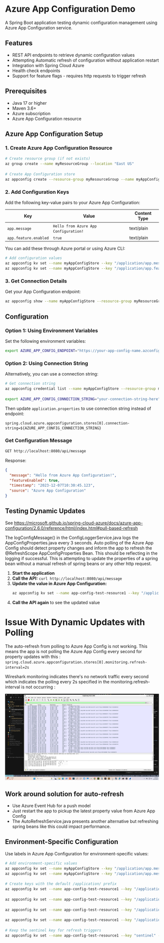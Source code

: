 # Azure App Configuration Demo

A Spring Boot application testing dynamic configuration management using Azure App Configuration service.

## Features

- REST API endpoints to retrieve dynamic configuration values
- Attempting Automatic refresh of configuration without application restart
- Integration with Spring Cloud Azure
- Health check endpoints
- Support for feature flags - requires http requests to trigger refresh

## Prerequisites

- Java 17 or higher
- Maven 3.6+
- Azure subscription
- Azure App Configuration resource

## Azure App Configuration Setup

### 1. Create Azure App Configuration Resource

```bash
# Create resource group (if not exists)
az group create --name myResourceGroup --location "East US"

# Create App Configuration store
az appconfig create --resource-group myResourceGroup --name myAppConfigStore --location "East US" --sku free
```

### 2. Add Configuration Keys

Add the following key-value pairs to your Azure App Configuration:

| Key | Value | Content Type |
|-----|-------|--------------|
| `app.message` | `Hello from Azure App Configuration!` | text/plain |
| `app.feature.enabled` | `true` | text/plain |

You can add these through Azure portal or using Azure CLI:

```bash
# Add configuration values
az appconfig kv set --name myAppConfigStore --key "/application/app.message" --value "Hello from Azure App Configuration!"
az appconfig kv set --name myAppConfigStore --key "/application/app.feature.enabled" --value "true"
```

### 3. Get Connection Details

Get your App Configuration endpoint:

```bash
az appconfig show --name myAppConfigStore --resource-group myResourceGroup --query endpoint --output tsv
```

## Configuration

### Option 1: Using Environment Variables

Set the following environment variables:

```bash
export AZURE_APP_CONFIG_ENDPOINT="https://your-app-config-name.azconfig.io"
```

### Option 2: Using Connection String

Alternatively, you can use a connection string:

```bash
# Get connection string
az appconfig credential list --name myAppConfigStore --resource-group myResourceGroup

export AZURE_APP_CONFIG_CONNECTION_STRING="your-connection-string-here"
```

Then update `application.properties` to use connection string instead of endpoint:

```properties
spring.cloud.azure.appconfiguration.stores[0].connection-string=${AZURE_APP_CONFIG_CONNECTION_STRING}
```

### Get Configuration Message

```bash
GET http://localhost:8080/api/message
```

Response:
```json
{
  "message": "Hello from Azure App Configuration!",
  "featureEnabled": true,
  "timestamp": "2023-12-07T10:30:45.123",
  "source": "Azure App Configuration"
}
```


## Testing Dynamic Updates

See https://microsoft.github.io/spring-cloud-azure/docs/azure-app-configuration/2.6.0/reference/html/index.html#pull-based-refresh


The logConfigMessage() in the ConfigLoggerService.java logs the AppConfigProperties.java every 3 seconds.  Auto polling of the Azure App Config should detect property changes and inform the app to refresh the @RefreshScope AppConfigProperties Bean.  This should be reflecting in the logging if successful.  This is attempting to update the properties of a spring bean without a manual refresh of spring beans or any other http request.

1. **Start the application**
2. **Call the API:** `curl http://localhost:8080/api/message`
3. **Update the value in Azure App Configuration:**
   ```bash
   az appconfig kv set --name app-config-test-resource1 --key "/application/app.message" --value "Updated message from Azure!"
   ```
4. **Call the API again** to see the updated value

# Issue With Dynamic Updates with Polling

The auto-refresh from polling to Azure App Config is not working.  This means the app is not polling the Azure App Config every second for property updates with this : `spring.cloud.azure.appconfiguration.stores[0].monitoring.refresh-interval=2s`

Wireshark monitoring indicates there's no network traffic every second which indicates the polling every 2s specified in the monitoring.refresh-interval is not occurring :

![Wireshark monitoring](wireshark-azure-app-config-polling.png)

## Work around solution for auto-refresh

- Use Azure Event Hub for a push model
- Just restart the app to pickup the latest property value from Azure App Config
- The AutoRefreshService.java presents another alternative but refreshing spring beans like this could impact performance.



## Environment-Specific Configuration

Use labels in Azure App Configuration for environment-specific values:

```bash
# Add environment-specific values
az appconfig kv set --name myAppConfigStore --key "/application/app.message" --value "Development message" --label "dev"
az appconfig kv set --name myAppConfigStore --key "/application/app.message" --value "Production message" --label "prod"

# Create keys with the default /application/ prefix
az appconfig kv set --name app-config-test-resource1 --key "/application/app.message" --value "Hello from Azure App Configuration!" --yes

az appconfig kv set --name app-config-test-resource1 --key "/application/app.feature.enabled" --value "true" --yes

az appconfig kv set --name app-config-test-resource1 --key "/application/app.version" --value "2.0.0-azure" --yes

az appconfig kv set --name app-config-test-resource1 --key "/application/app.environment" --value "azure" --yes

# Keep the sentinel key for refresh triggers
az appconfig kv set --name app-config-test-resource1 --key "sentinel" --value "1" --yes
```



